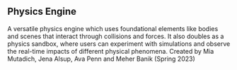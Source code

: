 ## Physics Engine

A versatile physics engine which uses foundational elements like bodies and scenes that interact through collisions and forces. It also doubles as a physics sandbox, where users can experiment with simulations and observe the real-time impacts of different physical phenomena. Created by Mia Mutadich, Jena Alsup, Ava Penn and Meher Banik (Spring 2023)
